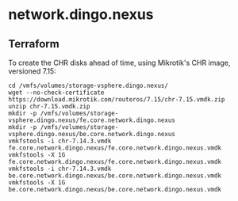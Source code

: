 # network.dingo.nexus

## Terraform

To create the CHR disks ahead of time, using Mikrotik's CHR image, versioned 7.15:

```
cd /vmfs/volumes/storage-vsphere.dingo.nexus/
wget --no-check-certificate https://download.mikrotik.com/routeros/7.15/chr-7.15.vmdk.zip
unzip chr-7.15.vmdk.zip
mkdir -p /vmfs/volumes/storage-vsphere.dingo.nexus/fe.core.network.dingo.nexus
mkdir -p /vmfs/volumes/storage-vsphere.dingo.nexus/be.core.network.dingo.nexus
vmkfstools -i chr-7.14.3.vmdk fe.core.network.dingo.nexus/fe.core.network.dingo.nexus.vmdk
vmkfstools -X 1G fe.core.network.dingo.nexus/fe.core.network.dingo.nexus.vmdk
vmkfstools -i chr-7.14.3.vmdk be.core.network.dingo.nexus/be.core.network.dingo.nexus.vmdk
vmkfstools -X 1G be.core.network.dingo.nexus/be.core.network.dingo.nexus.vmdk
```